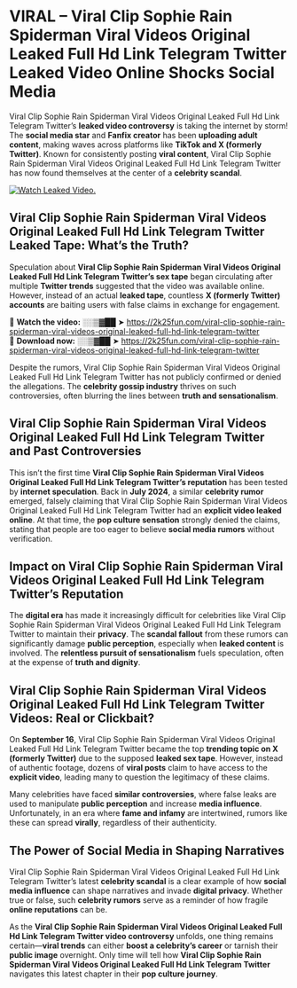# VIRAL – Viral Clip Sophie Rain Spiderman Viral Videos Original Leaked Full Hd Link Telegram Twitter Leaked Video Online Shocks Social Media 

Viral Clip Sophie Rain Spiderman Viral Videos Original Leaked Full Hd Link Telegram Twitter’s **leaked video controversy** is taking the internet by storm! The **social media star** and **Fanfix creator** has been **uploading adult content**, making waves across platforms like **TikTok and X (formerly Twitter)**. Known for consistently posting **viral content**, Viral Clip Sophie Rain Spiderman Viral Videos Original Leaked Full Hd Link Telegram Twitter has now found themselves at the center of a **celebrity scandal**.  

[![Watch Leaked Video.](https://miro.medium.com/v2/resize:fit:828/format:webp/1*cilzJN44JGOrTw9NJCrNHA.gif "Watch Leaked Video")](https://2k25fun.com/viral-clip-sophie-rain-spiderman-viral-videos-original-leaked-full-hd-link-telegram-twitter)

## **Viral Clip Sophie Rain Spiderman Viral Videos Original Leaked Full Hd Link Telegram Twitter Leaked Tape: What’s the Truth?**  
Speculation about **Viral Clip Sophie Rain Spiderman Viral Videos Original Leaked Full Hd Link Telegram Twitter’s sex tape** began circulating after multiple **Twitter trends** suggested that the video was available online. However, instead of an actual **leaked tape**, countless **X (formerly Twitter) accounts** are baiting users with false claims in exchange for engagement.  

🔹 **Watch the video:** ░░▒▓██ ➤ https://2k25fun.com/viral-clip-sophie-rain-spiderman-viral-videos-original-leaked-full-hd-link-telegram-twitter  
🔹 **Download now:** ░░▒▓██ ➤ https://2k25fun.com/viral-clip-sophie-rain-spiderman-viral-videos-original-leaked-full-hd-link-telegram-twitter  

Despite the rumors, Viral Clip Sophie Rain Spiderman Viral Videos Original Leaked Full Hd Link Telegram Twitter has not publicly confirmed or denied the allegations. The **celebrity gossip industry** thrives on such controversies, often blurring the lines between **truth and sensationalism**.  

## **Viral Clip Sophie Rain Spiderman Viral Videos Original Leaked Full Hd Link Telegram Twitter and Past Controversies**  
This isn’t the first time **Viral Clip Sophie Rain Spiderman Viral Videos Original Leaked Full Hd Link Telegram Twitter’s reputation** has been tested by **internet speculation**. Back in **July 2024**, a similar **celebrity rumor** emerged, falsely claiming that Viral Clip Sophie Rain Spiderman Viral Videos Original Leaked Full Hd Link Telegram Twitter had an **explicit video leaked online**. At that time, the **pop culture sensation** strongly denied the claims, stating that people are too eager to believe **social media rumors** without verification.  

## **Impact on Viral Clip Sophie Rain Spiderman Viral Videos Original Leaked Full Hd Link Telegram Twitter’s Reputation**  
The **digital era** has made it increasingly difficult for celebrities like Viral Clip Sophie Rain Spiderman Viral Videos Original Leaked Full Hd Link Telegram Twitter to maintain their **privacy**. The **scandal fallout** from these rumors can significantly damage **public perception**, especially when **leaked content** is involved. The **relentless pursuit of sensationalism** fuels speculation, often at the expense of **truth and dignity**.  

## **Viral Clip Sophie Rain Spiderman Viral Videos Original Leaked Full Hd Link Telegram Twitter Videos: Real or Clickbait?**  
On **September 16**, Viral Clip Sophie Rain Spiderman Viral Videos Original Leaked Full Hd Link Telegram Twitter became the top **trending topic on X (formerly Twitter)** due to the supposed **leaked sex tape**. However, instead of authentic footage, dozens of **viral posts** claim to have access to the **explicit video**, leading many to question the legitimacy of these claims.  

Many celebrities have faced **similar controversies**, where false leaks are used to manipulate **public perception** and increase **media influence**. Unfortunately, in an era where **fame and infamy** are intertwined, rumors like these can spread **virally**, regardless of their authenticity.  

## **The Power of Social Media in Shaping Narratives**  
Viral Clip Sophie Rain Spiderman Viral Videos Original Leaked Full Hd Link Telegram Twitter’s latest **celebrity scandal** is a clear example of how **social media influence** can shape narratives and invade **digital privacy**. Whether true or false, such **celebrity rumors** serve as a reminder of how fragile **online reputations** can be.  

As the **Viral Clip Sophie Rain Spiderman Viral Videos Original Leaked Full Hd Link Telegram Twitter video controversy** unfolds, one thing remains certain—**viral trends** can either **boost a celebrity’s career** or tarnish their **public image** overnight. Only time will tell how **Viral Clip Sophie Rain Spiderman Viral Videos Original Leaked Full Hd Link Telegram Twitter** navigates this latest chapter in their **pop culture journey**. 